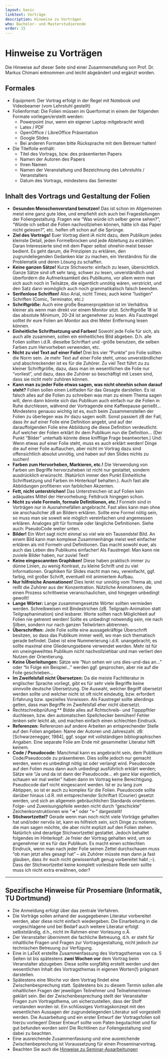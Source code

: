 ```yaml
---
layout: basic
linktext: Vorträge
description: Hinweise zu Vorträgen
who: Bachelor- und Masterstudierende
order: 15
---
```


# Hinweise zu Vorträgen

Die Hinweise auf dieser Seite sind einer Zusammenstellung von Prof. Dr. Markus Chimani entnommen und leicht abgeändert und ergänzt worden.

## Formales

* Equipment: Der Vortrag erfolgt in der Regel mit Notebook und Videobeamer (vom Lehrstuhl gestellt)
* Folienformat: Die Folien müssen im Querformat in einem der folgenden Formate vorliegen/erstellt werden:
    * Powerpoint (nur, wenn ein eigener Laptop mitgebracht wird)
    * Latex / PDF
    * OpenOffice / LibreOffice Präsentation
    * Google Slides
    * Bei anderen Formaten bitte Rücksprache mit dem Betreuer halten!
* Die Titelfolie enthält:
    * Titel des Vortrags, bzw. des präsentierten Papers
    * Namen der Autoren des Papers
    * Ihren Namen
    * Namen der Veranstaltung und Bezeichnung des Lehrstuhls / Veranstalters
    * Datum des Vortrags, mindestens das Semester
    
## Inhalt des Vortrags und Gestaltung der Folien

* **Gesunden Menschenverstand benutzen!** Das ist schon im Allgemeinen meist eine ganz gute Idee, und empfiehlt sich auch bei Fragestellungen der Foliengestaltung. Fragen wie &#8220;Was würde ich selber gerne sehen?&#8221;, &#8220;Würde ich selbst die Folien nachvollziehen können, hätte ich das Paper nicht gelesen?&#8221;, etc. helfen oft schon auf die Sprünge.
* **Ziel des Vortrags!** Euer Vortrag dient iA nicht dazu, dem Publikum jedes kleinste Detail, jeden Formelbrocken und jede Ableitung zu erzählen. Daran Interessierte sind mit dem Paper selbst ohnehin meist besser bedient. Es geht darum, die Prinzipien zu erklären, den zugrundeliegenden Gedanken klar zu machen, ein Verständnis für die Problematik und deren Lösung zu schaffen.
* **Keine ganzen Sätze!** Kurze Stichworte: einfach zu lesen, übersichtlich. Ganze Sätze sind oft sehr lang, schwer zu lesen, unverständlich und überfordern die Aufmerksamkeit des Publikums, vor allem wenn man sich auch noch in Teilsätze, die eigentlich unnötig wären, verstrickt, und den Satz dann womöglich auch noch grammatikalisch falsch beenden.
* **Serifenlose Schriften!** Also Arial, nicht Times; auch keine &#8220;lustigen&#8221; Schriften (Comic, Terminator, etc.)
* **Schriftgröße:** Auch eine große Beamerprojektion ist im Verhältnis kleiner als wenn man direkt vor einem Monitor sitzt. Schriftgröße 18 ist das absolute Minimum, 20-24 ist angenehmer zu lesen. Als Faustregel solltet ihr eure Folien am Monitor aus drei Meter Entfernung lesen können.
* **Einheitliche Schriftsetzung und Farben!** Sowohl jede Folie für sich, als auch alle zusammen, sollen ein einheitliches Bild abgeben. D.h. alle Folien sollten i.d.R. dieselbe Schriftart und -größe benutzen, die selben Farben zum Hervorheben verwenden, etc.
* **Nicht zu viel Text auf einer Folie!** Drei bis vier &#8220;Punkte&#8221; pro Folie sollten die Norm sein. Je mehr Text auf einer Folie steht, umso unverständlicher und abschreckender ist es für die Zuhörer. Zu viel Text führt zu zu kleiner Schriftgröße, dazu, dass man im wesentlichen die Folie nur &#8220;vorliest&#8221;, und dazu, dass die Zuhörer so beschäftigt mit Lesen sind, dass sie nicht mehr zuhören können.
* **Kann man zu jeder Folie etwas sagen, was nicht ohnehin schon darauf steht?** Folien sollen einen Leitfaden für das Gesagte darstellen. Es ist falsch alles auf die Folien zu schreiben was man zu einem Thema sagen will, denn dann könnte sich das Publikum auch einfach nur die Folien in Ruhe durchlesen, während der Vortragende eine Kaffeepause genießt… Mindestens genauso wichtig ist es, euch beim Zusammenstellen der Folien zu überlegen was ihr dazu sagen wollt. Sonst passiert zB der Fall, dass ihr auf einer Folie eine Definition angebt, und auf der darauffolgenden Folie eine Abbildung die diese Definition verdeutlicht. Auf welcher der Folien erklärt ihr dem Publikum nun die Definition… (Der Punkt &#8220;Bilder&#8221; unterhalb könnte diese knifflige Frage beantworten.) Und: Wenn etwas auf einer Folie steht, muss es auch erklärt werden! Dinge die auf einer Folie auftauchen, aber nicht im Vortrag dazu sind offensichtlich absolut unnötig, und haben auf den Slides nichts zu suchen!
* **Farben zum Hervorheben, Markieren, etc.!** Die Verwendung von Farben um Begriffe hervorzuheben ist nicht nur gestattet, sondern ausdrücklich erwünscht. (Natürlich immer den Punkt Einheitliche Schriftsetzung und Farben im Hinterkopf behalten.). Auch fast alle Abbildungen profitieren von farblichen Akzenten.
* **Fett, nicht unterstrichen!** Das Unterstreichen ist auf Folien kein adäquates Mittel der Hervorhebung; Fettdruck hingegen schon.
* **Nicht zu viele Formeln, formale Definitionen, etc.!** Formeln sind in Vorträgen nur in Ausnahmefällen angebracht. Fast alles kann man ohne sie anschaulicher zB an Bildern erklären. Sollte eine Formel nötig sein, so muss man sie soweit wie möglich vereinfachen und angemessen erklären. Analoges gilt für formale oder längliche Definitionen. Siehe auch: PseudoCode weiter unten.
* **Bilder!** Ein Wort sagt nicht einmal so viel wie ein Tausendstel Bild. An einem Bild kann man komplexe Zusammenhänge meist weit einfacher erklären als mit Formeln und Definitionen. Das macht sowohl euer, als auch das Leben des Publikums einfacher! Als Faustregel: Man kann nie zuviele Bilder haben, nur zuviel Text!
* **Keine eingescannten Graphiken!** Diese haben praktisch immer zu dünne Linien, zu wenig Kontrast, zu kleine Schrift und zu viel Informationen. Graphiken für Slides macht man neu, vereinfacht, ggf. farbig, mit großer Schrift, eventuell mit animiertem Aufbau.
* **Nur hilfreiche Anomationen!** Dies lenkt nur unnötig vom Thema ab, und reißt die Zuhörer aus der Konzentration. Nützliche Animationen, die einen Prozess schrittweise veranschaulichen, sind hingegen unbedingt gewollt!
* **Lange Wörter:** Lange zusammengesetzte Wörter sollten vermieden werden. Schreibweisen mit Bindestrichen (zB. Teilgraph-Animation statt Teilgraphanimation) sind lesbarer. Worte sollten nach Möglichkeit auf Folien nie getrennt werden! Sollte es unbedingt notwendig sein, nie nach Silben, sondern nur nach ganzen Teilwörtern abtrennen.
* **Überschriften:** Jede Folie sollte eine aussagekräftige Überschrift besitzen, so dass das Publikum immer weiß, wo man sich thematisch gerade befindet. Dabei ist eine Nummerierung i.d.R. unangebracht; es sollte maximal eine Gliederungsebene verwendet werden. Mehr ist für ein uneingeweihtes Publikum nicht nachvollziehbar und man verliert den Nutzen der Orientierung.
* **Keine Überleitungen:** Sätze wie &#8220;Nun sehen wir uns dies-und-das an…&#8221; oder &#8220;In Folge ein Beispiel…&#8221; werden ggf. gesprochen, aber nie auf die Folie geschrieben…
* **Im Zweifelsfall nicht Übersetzen:** Da die meiste Fachliteratur in englischer Sprache vorliegt, gibt es für sehr viele Begriffe keine sinnvolle deutsche Übersetzung. Die Auswahl, welcher Begriff übersetzt werden sollte und welcher nicht ist oft nicht eindeutig, bzw. erfordert Erfahrung bzw. spezielles Vorwissen. Als Faustregel sollte allerdings gelten, dass man Begriffe im Zweifelsfall eher nicht übersetzt.
* Rechtschreibprüfung:** Bidde alles auf Rchtschreib- und Tippppfhler duchlesen, bzw. den automatschen Spellchecker bemühen! Fehler lenken sehr leicht ab, und machen einfach einen schlechten Eindruck.
* **Referenzen:** Referenzen auf andere Arbeiten an entsprechender Stelle auf den Folien angeben: Name der Autoren und Jahreszahl. zB: [Schwarzenegger, 1984], ggf. sogar mit vollständigen bibliographischen Angaben. Eine separate Folie am Ende mit gesammelter Literatur hilft keinem.
* **Code / Pseudocode:** Manchmal kann es angebracht sein, dem Publikum Code/Pseudocode zu präsentieren. Dies sollte jedoch nur gemacht werden, wenn es unbedingt nötig ist oder verlangt wird. Pseudocode auf den Folien muss dann auch unbedingt ausführlich erklärt werden; Sätze wie &#8220;Ja und da ist dann der Pseudocode… eh ganz klar eigentlich, schauen wir mal weiter&#8221; haben dann im Vortrag keine Berechtigung. Pseudocode darf nicht eingescannt werden. Ist er zu lang zum Abtippen, so ist er auch zu komplex für die Folien. Pseudocode sollte darüber hinaus i.d.R. mit entsprechender Schriftart (Courier) gesetzt werden, und sich an allgemein gebräuchlichen Standards orientieren. Folge- und Zuweisungspfeile werden nicht durch &#8220;geschickte&#8221; Zeichenkonstruktionen wie &#8220;=>&#8221; oder &#8220;<-&#8221; dargestellt!
* **Stichwortzettel?** Gerade wenn man noch nicht viele Vorträge gehalten hat und/oder nervös ist, kann es hilfreich sein, sich Dinge zu notieren, die man sagen möchte, die aber nicht explizit auf den Folien stehen. Natürlich sind derartige Stichwortzettel gestattet. Jedoch behaltet folgendes im Hinterkopf: Je freier der Vortrag gehalten wird, um so angenehmer ist es für das Publikum. Es macht einen schlechten Eindruck, wenn man nach jeder Folie seinen Zettel durchschauen muss &#8220;ob man jetzt alles gesagt hat&#8221; &#8211; als Zuhörer müsste man dann ja fast glauben, dass ihr euch nicht gewissenhaft genug vorbereitet habt ;-). Dass der Stichwortzettel keine komplett vorlesbare Rede sein sollte muss ich nicht extra erwähnen, oder?

---

## Spezifische Hinweise für Prosemiare (Informatik, TU Dortmund)

* Die Anmeldung erfolgt über das zentrale Verfahren.
* Die Vorträge sollen anhand der ausgegebenen Literatur vorbereitet werden, aber diese nicht einfach wiedergeben. Die Einarbeitung in die vorgeschlagene und bei Bedarf auch weitere Literatur erfolgt selbstständig, d.h., nicht im Rahmen einer Vorlesung o.Ä.
* Der Veranstalter übernimmt die fachliche Betreuung, d.h. er steht für inhaltliche Fragen und Fragen zur Vortragsgestaltung, nicht jedoch zur technischen Betreuung zur Verfügung.
* Eine in LaTeX erstellte Zusammenfassung des Vortragsthemas von ca. 5 Seiten ist bis spätestens <b>zwei Wochen vor</b> dem Vortrag beim Veranstalter abzugeben. Diese sollte sorgfältig erstellt werden und den wesentlichen Inhalt des Vortragsthemas in eigenen Worten(!) prägnant darstellen.
* Spätestens eine Woche vor dem Vortrag findet eine Zwischenbesprechung statt. Spätestens bis zu diesem Termin sollen alle inhaltlichen Fragen der jeweiligen Teilnehmer und Teilnehmerinnen geklärt sein. Bei der Zwischenbesprechung stellt der Veranstalter Fragen zum Vortragsthema, um sicherzustellen, dass der Stoff verstanden worden ist. Ein schlüssiges Vortragskonzept mit den wesentlichen Aussagen der zugrundeliegenden Literatur soll vorgestellt werden. Die Ausarbeitung und ein erster Entwurf der Vortragsfolien soll hierzu vorliegen! Dieser Entwurf sollte vom Paten begutachtet und für gut befunden worden sein! Die Richtlinen zur Foliengestaltung sind dabei zu beachten.
* Eine ausreichende Zusammenfassung und eine ausreichende Zwischenbeprechung ist Voraussetzung für einen Proseminarvortrag.
* Beachten Sie auch die [Hinweise zu Seminar-Ausarbeitungen](/infos/ausarbeitungen/)


